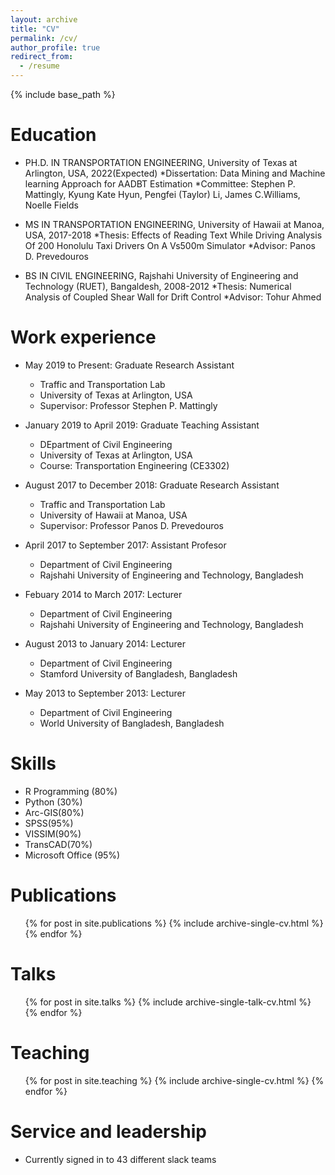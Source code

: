 ```yaml
---
layout: archive
title: "CV"
permalink: /cv/
author_profile: true
redirect_from:
  - /resume
---
```


{% include base_path %}

Education
======
* PH.D. IN TRANSPORTATION ENGINEERING, University of Texas at Arlington, USA, 2022(Expected)
    *Dissertation: Data Mining and Machine learning Approach for AADBT Estimation
    *Committee: Stephen P. Mattingly, Kyung Kate Hyun, Pengfei (Taylor) Li, James C.Williams, Noelle Fields

* MS IN TRANSPORTATION ENGINEERING, University of Hawaii at Manoa, USA, 2017-2018
    *Thesis: Effects of Reading Text While Driving Analysis Of 200 Honolulu Taxi Drivers On A Vs500m Simulator
    *Advisor: Panos D. Prevedouros

* BS IN CIVIL ENGINEERING, Rajshahi University of Engineering and Technology (RUET), Bangaldesh, 2008-2012
    *Thesis: Numerical Analysis of Coupled Shear Wall for Drift Control
    *Advisor: Tohur Ahmed

Work experience
======
* May 2019 to Present: Graduate Research Assistant
  * Traffic and Transportation Lab
  * University of Texas at Arlington, USA
  * Supervisor: Professor Stephen P. Mattingly

* January 2019 to April 2019: Graduate Teaching Assistant
  * DEpartment of Civil Engineering
  * University of Texas at Arlington, USA
  * Course: Transportation Engineering (CE3302)
  
* August 2017 to December 2018: Graduate Research Assistant
  * Traffic and Transportation Lab
  * University of Hawaii at Manoa, USA
  * Supervisor: Professor Panos D. Prevedouros
  
* April 2017 to September 2017: Assistant Profesor
  * Department of Civil Engineering
  * Rajshahi University of Engineering and Technology, Bangladesh
 
* Febuary 2014 to March 2017: Lecturer
  * Department of Civil Engineering
  * Rajshahi University of Engineering and Technology, Bangladesh
  
* August 2013 to January 2014: Lecturer
  * Department of Civil Engineering
  * Stamford University of Bangladesh, Bangladesh
  
* May 2013 to September 2013: Lecturer
  * Department of Civil Engineering
  * World University of Bangladesh, Bangladesh

  
  
Skills
======
* R Programming (80%)
* Python (30%)
* Arc-GIS(80%)
* SPSS(95%)
* VISSIM(90%)
* TransCAD(70%)
* Microsoft Office (95%)

Publications
======
  <ul>{% for post in site.publications %}
    {% include archive-single-cv.html %}
  {% endfor %}</ul>
  
Talks
======
  <ul>{% for post in site.talks %}
    {% include archive-single-talk-cv.html %}
  {% endfor %}</ul>
  
Teaching
======
  <ul>{% for post in site.teaching %}
    {% include archive-single-cv.html %}
  {% endfor %}</ul>
  
Service and leadership
======
* Currently signed in to 43 different slack teams

